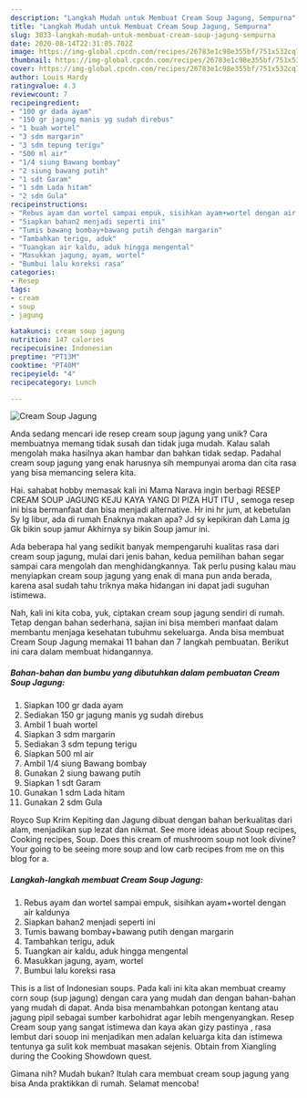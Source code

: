 ```yaml
---
description: "Langkah Mudah untuk Membuat Cream Soup Jagung, Sempurna"
title: "Langkah Mudah untuk Membuat Cream Soup Jagung, Sempurna"
slug: 3033-langkah-mudah-untuk-membuat-cream-soup-jagung-sempurna
date: 2020-08-14T22:31:05.702Z
image: https://img-global.cpcdn.com/recipes/26783e1c98e355bf/751x532cq70/cream-soup-jagung-foto-resep-utama.jpg
thumbnail: https://img-global.cpcdn.com/recipes/26783e1c98e355bf/751x532cq70/cream-soup-jagung-foto-resep-utama.jpg
cover: https://img-global.cpcdn.com/recipes/26783e1c98e355bf/751x532cq70/cream-soup-jagung-foto-resep-utama.jpg
author: Louis Hardy
ratingvalue: 4.3
reviewcount: 7
recipeingredient:
- "100 gr dada ayam"
- "150 gr jagung manis yg sudah direbus"
- "1 buah wortel"
- "3 sdm margarin"
- "3 sdm tepung terigu"
- "500 ml air"
- "1/4 siung Bawang bombay"
- "2 siung bawang putih"
- "1 sdt Garam"
- "1 sdm Lada hitam"
- "2 sdm Gula"
recipeinstructions:
- "Rebus ayam dan wortel sampai empuk, sisihkan ayam+wortel dengan air kaldunya"
- "Siapkan bahan2 menjadi seperti ini"
- "Tumis bawang bombay+bawang putih dengan margarin"
- "Tambahkan terigu, aduk"
- "Tuangkan air kaldu, aduk hingga mengental"
- "Masukkan jagung, ayam, wortel"
- "Bumbui lalu koreksi rasa"
categories:
- Resep
tags:
- cream
- soup
- jagung

katakunci: cream soup jagung 
nutrition: 147 calories
recipecuisine: Indonesian
preptime: "PT13M"
cooktime: "PT40M"
recipeyield: "4"
recipecategory: Lunch

---
```



![Cream Soup Jagung](https://img-global.cpcdn.com/recipes/26783e1c98e355bf/751x532cq70/cream-soup-jagung-foto-resep-utama.jpg)

Anda sedang mencari ide resep cream soup jagung yang unik? Cara membuatnya memang tidak susah dan tidak juga mudah. Kalau salah mengolah maka hasilnya akan hambar dan bahkan tidak sedap. Padahal cream soup jagung yang enak harusnya sih mempunyai aroma dan cita rasa yang bisa memancing selera kita.

Hai. sahabat hobby memasak kali ini Mama Narava ingin berbagi RESEP CREAM SOUP JAGUNG KEJU KAYA YANG DI PIZA HUT ITU , semoga resep ini bisa bermanfaat dan bisa menjadi alternative. Hr ini hr jum, at kebetulan Sy lg libur, ada di rumah Enaknya makan apa? Jd sy kepikiran dah Lama jg Gk bikin soup jamur Akhirnya sy bikin Soup jamur ini.

Ada beberapa hal yang sedikit banyak mempengaruhi kualitas rasa dari cream soup jagung, mulai dari jenis bahan, kedua pemilihan bahan segar sampai cara mengolah dan menghidangkannya. Tak perlu pusing kalau mau menyiapkan cream soup jagung yang enak di mana pun anda berada, karena asal sudah tahu triknya maka hidangan ini dapat jadi suguhan istimewa.


Nah, kali ini kita coba, yuk, ciptakan cream soup jagung sendiri di rumah. Tetap dengan bahan sederhana, sajian ini bisa memberi manfaat dalam membantu menjaga kesehatan tubuhmu sekeluarga. Anda bisa membuat Cream Soup Jagung memakai 11 bahan dan 7 langkah pembuatan. Berikut ini cara dalam membuat hidangannya.

<!--inarticleads1-->

##### Bahan-bahan dan bumbu yang dibutuhkan dalam pembuatan Cream Soup Jagung:

1. Siapkan 100 gr dada ayam
1. Sediakan 150 gr jagung manis yg sudah direbus
1. Ambil 1 buah wortel
1. Siapkan 3 sdm margarin
1. Sediakan 3 sdm tepung terigu
1. Siapkan 500 ml air
1. Ambil 1/4 siung Bawang bombay
1. Gunakan 2 siung bawang putih
1. Siapkan 1 sdt Garam
1. Gunakan 1 sdm Lada hitam
1. Gunakan 2 sdm Gula


Royco Sup Krim Kepiting dan Jagung dibuat dengan bahan berkualitas dari alam, menjadikan sup lezat dan nikmat. See more ideas about Soup recipes, Cooking recipes, Soup. Does this cream of mushroom soup not look divine? Your going to be seeing more soup and low carb recipes from me on this blog for a. 

<!--inarticleads2-->

##### Langkah-langkah membuat Cream Soup Jagung:

1. Rebus ayam dan wortel sampai empuk, sisihkan ayam+wortel dengan air kaldunya
1. Siapkan bahan2 menjadi seperti ini
1. Tumis bawang bombay+bawang putih dengan margarin
1. Tambahkan terigu, aduk
1. Tuangkan air kaldu, aduk hingga mengental
1. Masukkan jagung, ayam, wortel
1. Bumbui lalu koreksi rasa


This is a list of Indonesian soups. Pada kali ini kita akan membuat creamy corn soup (sup jagung) dengan cara yang mudah dan dengan bahan-bahan yang mudah di dapat. Anda bisa menambahkan potongan kentang atau jagung pipil sebagai sumber karbohidrat agar lebih mengenyangkan. Resep Cream soup yang sangat istimewa dan kaya akan gizy pastinya , rasa lembut dari souop ini menjadikan men adalan keluarga kita dan istimewa tentunya ga sulit kok membuat masakan sejenis. Obtain from Xiangling during the Cooking Showdown quest. 

Gimana nih? Mudah bukan? Itulah cara membuat cream soup jagung yang bisa Anda praktikkan di rumah. Selamat mencoba!
